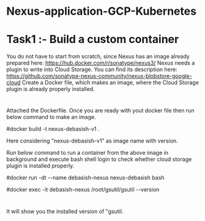 # Nexus-application-GCP-Kubernetes
# Task1 :- Build a custom container 
You do not have to start from scratch, since Nexus has an image already prepared here: https://hub.docker.com/r/sonatype/nexus3/
Nexus needs a plugin to write into Cloud Storage. You can find its description here: https://github.com/sonatype-nexus-community/nexus-blobstore-google-cloud
Create a Docker file, which makes an image, where the Cloud Storage plugin is already properly installed. 

# 
Attached the Dockerfile. Once you are ready with yout docker file then run below command to make an image.

#docker build -t nexus-debasish-v1 .

Here considering "nexus-debasish-v1" as image name with version.

Run below command to run a container from the above image in background and execute bash shell login to check whether cloud storage plugin is installed properly.

#docker run -dt --name debasish-nexus nexus-debasish bash

#docker exec -it debasish-nexus /root/gsutil/gsutil --version

#
It will show you the installed version of "gsutil.
